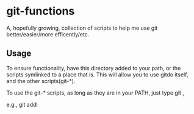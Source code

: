 # git-functions
A, hopefully growing, collection of scripts to help me use git better/easier/more efficently/etc.

## Usage

To ensure functionality, have this directory added to your path, or the scripts symlinked to a place that is.
This will allow you to use gitdo itself, and the other scripts(git-*).

To use the git-* scripts, as long as they are in your PATH, just type git <name of script after git->,

e.g., git addl
